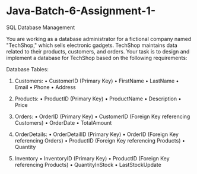 # Java-Batch-6-Assignment-1-
SQL Database Management 

You are working as a database administrator for a fictional company named "TechShop," which sells electronic gadgets. TechShop maintains data related to their products, customers, and orders. Your task is to design and implement a database for TechShop based on the following requirements:

Database Tables:

1. Customers:
  • CustomerID (Primary Key)
  • FirstName
  • LastName
  • Email
  • Phone
  • Address

2. Products:
  • ProductID (Primary Key)
  • ProductName
  • Description
  • Price

3. Orders:
  • OrderID (Primary Key)
  • CustomerID (Foreign Key referencing Customers)
  • OrderDate
  • TotalAmount

4. OrderDetails:
  • OrderDetailID (Primary Key)
  • OrderID (Foreign Key referencing Orders)
  • ProductID (Foreign Key referencing Products)
  • Quantity

5. Inventory
  • InventoryID (Primary Key)
  • ProductID (Foreign Key referencing Products)
  • QuantityInStock
  • LastStockUpdate

